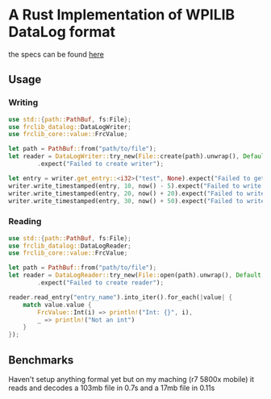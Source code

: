 # A Rust Implementation of WPILIB DataLog format

the specs can be found [here](https://github.com/wpilibsuite/allwpilib/blob/main/wpiutil/doc/datalog.adoc)

## Usage

### Writing

```rust
use std::{path::PathBuf, fs:File};
use frclib_datalog::DataLogWriter;
use frclib_core::value::FrcValue;

let path = PathBuf::from("path/to/file");
let reader = DataLogWriter::try_new(File::create(path).unwrap(), Default::default())
        .expect("Failed to create writer");

let entry = writer.get_entry::<i32>("test", None).expect("Failed to get entry");
writer.write_timestamped(entry, 10, now() - 5).expect("Failed to write entry");
writer.write_timestamped(entry, 20, now() + 20).expect("Failed to write entry");
writer.write_timestamped(entry, 30, now() + 50).expect("Failed to write entry");
```

### Reading

```rust
use std::{path::PathBuf, fs:File};
use frclib_datalog::DataLogReader;
use frclib_core::value::FrcValue;

let path = PathBuf::from("path/to/file");
let reader = DataLogReader::try_new(File::open(path).unwrap(), Default::default())
        .expect("Failed to create reader");

reader.read_entry("entry_name").into_iter().for_each(|value| {
    match value.value {
        FrcValue::Int(i) => println!("Int: {}", i),
        _ => println!("Not an int")
    }
});
```

## Benchmarks

Haven't setup anything formal yet but on my maching (r7 5800x mobile) it reads and decodes a 103mb file in 0.7s
and a 17mb file in 0.11s